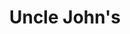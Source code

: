 ---
title: "Uncle John's"
url: /makati/uncle-johns-senator-gil-j-puyat-avenue-2/
shop: convenience
---